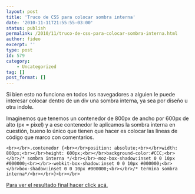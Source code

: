 ```yaml
---
layout: post
title: 'Truco de CSS para colocar sombra interna'
date: '2010-11-11T21:55:55-03:00'
status: publish
permalink: /2010/11/truco-de-css-para-colocar-sombra-interna.html
author: fideo
excerpt: ''
type: post
id: 579
category:
    - Uncategorized
tag: []
post_format: []
---
```

Si bien esto no funciona en todos los navegadores a alguien le puede interesar colocar dentro de un div una sombra interna, ya sea por diseño u otra indole.

Imaginemos que tenemos un contenedor de 800px de ancho por 600px de alto (px = pixel) y a ese contenedor le aplicamos la sombra interna en cuestión, bueno lo único que tienen que hacer es colocar las lineas de código que marco con comentarios.

`<br></br>.contenedor {<br></br>position: absolute;<br></br>width: 800px;<br></br>height: 600px;<br></br>background-color:#CCC;<br></br>/* sombra interna */<br></br>-moz-box-shadow:inset 0 0 10px #000000;<br></br>-webkit-box-shadow:inset 0 0 10px #000000;<br></br>box-shadow:inset 0 0 10px #000000;<br></br>/* termina sombra interna*/<br></br>}<br></br>`

[Para ver el resultado final hacer click acá.](http://www.fideox.com.ar/wp-content/uploads/2010/11/divsombra.html)
